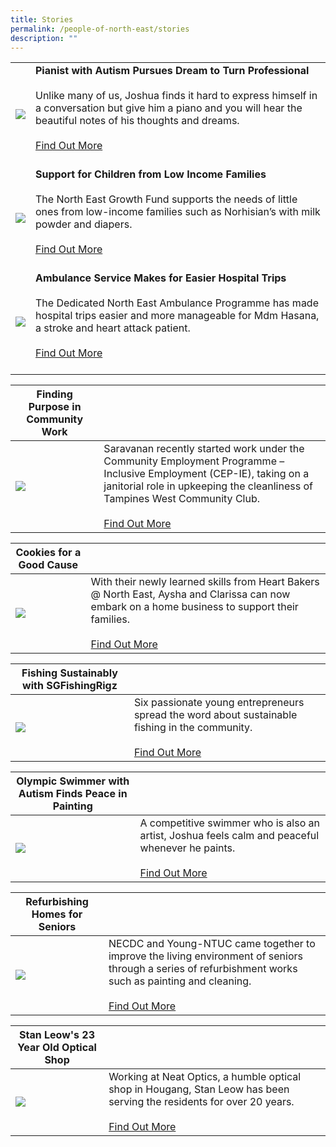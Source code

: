 ```yaml
---
title: Stories
permalink: /people-of-north-east/stories
description: ""
---
```

|  | |
| -------- | -------- |
| ![](/images/SGFishingRigz.png)     | **Pianist with Autism Pursues Dream to Turn Professional** <br/><br/>Unlike many of us, Joshua finds it hard to express himself in a conversation but give him a piano and you will hear the beautiful notes of his thoughts and dreams. <br/><br/> [Find Out More](/people-of-north-east/pianist-with-autism-pursues-dream-to-turn-professional)<br/><br/>
| ![](/images/SGFishingRigz.png)     | **Support for Children from Low Income Families**<br/><br/> The North East Growth Fund supports the needs of little ones from low-income families such as Norhisian’s with milk powder and diapers. <br/><br/> [Find Out More](/people-of-north-east/support-for-children-from-low-income-families)<br/><br/>
| ![](/images/SGFishingRigz.png)     | **Ambulance Service Makes for Easier Hospital Trips**<br/><br/>The Dedicated North East Ambulance Programme has made hospital trips easier and more manageable for Mdm Hasana, a stroke and heart attack patient. <br/><br/> [Find Out More](/people-of-north-east/ambulance-service-makes-for-easier-hospital-trips)<br/><br/>

| **Finding Purpose in Community Work** | |
| -------- | -------- |
| ![](/images/SGFishingRigz.png)     | Saravanan recently started work under the Community Employment Programme – Inclusive Employment (CEP-IE), taking on a janitorial role in upkeeping the cleanliness of Tampines West Community Club. <br/><br/> [Find Out More](/people-of-north-east/finding-purpose-in-community-work)

| **Cookies for a Good Cause** | |
| -------- | -------- |
| ![](/images/SGFishingRigz.png)     | With their newly learned skills from Heart Bakers @ North East, Aysha and Clarissa can now embark on a home business to support their families. <br/><br/> [Find Out More](/people-of-north-east/cookies-for-a-good-cause)

| **Fishing Sustainably with SGFishingRigz** | |
| -------- | -------- |
| ![](/images/SGFishingRigz.png)     | Six passionate young entrepreneurs spread the word about sustainable fishing in the community. <br/><br/> [Find Out More](/people-of-north-east/fishing-sustainably-with-sgfishingrigz)

| **Olympic Swimmer with Autism Finds Peace in Painting** | |
| -------- | -------- |
| ![](/images/SGFishingRigz.png)     | A competitive swimmer who is also an artist, Joshua feels calm and peaceful whenever he paints. <br/><br/> [Find Out More](/people-of-north-east/olympic-swimmer-with-autism-finds-peace-in-painting)

| **Refurbishing Homes for Seniors** | |
| -------- | -------- |
| ![](/images/SGFishingRigz.png)     | NECDC and Young-NTUC came together to improve the living environment of seniors through a series of refurbishment works such as painting and cleaning. <br/><br/> [Find Out More](/people-of-north-east/refurbishing-homes-for-seniors)

| **Stan Leow's 23 Year Old Optical Shop** | |
| -------- | -------- |
| ![](/images/SGFishingRigz.png)     | Working at Neat Optics, a humble optical shop in Hougang, Stan Leow has been serving the residents for over 20 years. <br/><br/> [Find Out More](/people-of-north-east/stan-leow-23-year-old-optical-shop)